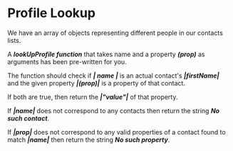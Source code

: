 # Profile Lookup

We have an array of objects representing different people in our contacts lists.

A ***lookUpProfile function*** that takes name and a property ***(prop)*** as arguments has been pre-written for you.

The function should check if   ***| name |*** is an actual contact's ***|firstName|*** and the given property ***|(prop)|*** is a property of that contact.

If both are true, then return the ***|"value"|*** of that property.

If ***|name|*** does not correspond to any contacts then return the string ***No such contact***.

If ***|prop|*** does not correspond to any valid properties of a contact found to match ***|name|*** then return the string ***No such property***.
